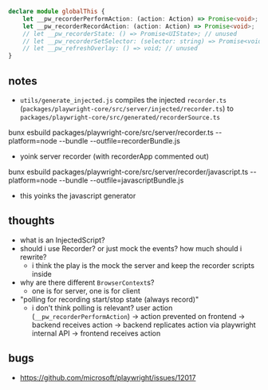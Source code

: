 ```ts
declare module globalThis {
	let __pw_recorderPerformAction: (action: Action) => Promise<void>;
	let __pw_recorderRecordAction: (action: Action) => Promise<void>;
	// let __pw_recorderState: () => Promise<UIState>; // unused
	// let __pw_recorderSetSelector: (selector: string) => Promise<void>;
	// let __pw_refreshOverlay: () => void; // unused
}
```

## notes

- `utils/generate_injected.js` compiles the injected `recorder.ts` (`packages/playwright-core/src/server/injected/recorder.ts`) to `packages/playwright-core/src/generated/recorderSource.ts`

bunx esbuild packages/playwright-core/src/server/recorder.ts --platform=node --bundle --outfile=recorderBundle.js

- yoink server recorder (with recorderApp commented out)

bunx esbuild packages/playwright-core/src/server/recorder/javascript.ts --platform=node --bundle --outfile=javascriptBundle.js

- this yoinks the javascript generator

## thoughts

- what is an InjectedScript?
- should i use Recorder? or just mock the events? how much should i rewrite?
  - i think the play is the mock the server and keep the recorder scripts inside
- why are there different `BrowserContext`s?
  - one is for server, one is for client
- "polling for recording start/stop state (always record)"
  - i don't think polling is relevant? user action (`__pw_recorderPerformAction`) -> action prevented on frontend -> backend receives action -> backend replicates action via playwright internal API -> frontend receives action

## bugs

- https://github.com/microsoft/playwright/issues/12017
